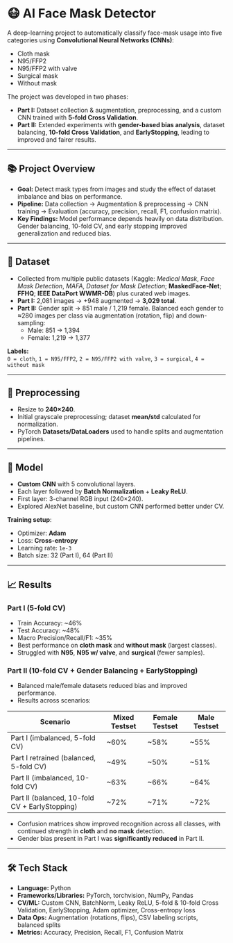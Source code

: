 # 😷 AI Face Mask Detector

A deep-learning project to automatically classify face-mask usage into five categories using **Convolutional Neural Networks (CNNs)**:

- Cloth mask  
- N95/FFP2  
- N95/FFP2 with valve  
- Surgical mask  
- Without mask  

The project was developed in two phases:
- **Part I:** Dataset collection & augmentation, preprocessing, and a custom CNN trained with **5-fold Cross Validation**.  
- **Part II:** Extended experiments with **gender-based bias analysis**, dataset balancing, **10-fold Cross Validation**, and **EarlyStopping**, leading to improved and fairer results.

---

## 📚 Project Overview
- **Goal:** Detect mask types from images and study the effect of dataset imbalance and bias on performance.  
- **Pipeline:** Data collection → Augmentation & preprocessing → CNN training → Evaluation (accuracy, precision, recall, F1, confusion matrix).  
- **Key Findings:** Model performance depends heavily on data distribution. Gender balancing, 10-fold CV, and early stopping improved generalization and reduced bias.

---

## 🧾 Dataset
- Collected from multiple public datasets (Kaggle: *Medical Mask*, *Face Mask Detection*, *MAFA*, *Dataset for Mask Detection*; **MaskedFace-Net**; **FFHQ**; **IEEE DataPort WWMR-DB**) plus curated web images.  
- **Part I:** 2,081 images → +948 augmented → **3,029 total**.  
- **Part II:** Gender split → 851 male / 1,219 female. Balanced each gender to ≈280 images per class via augmentation (rotation, flip) and down-sampling:  
  - Male: 851 → 1,394  
  - Female: 1,219 → 1,377  

**Labels:**  
`0 = cloth`, `1 = N95/FFP2`, `2 = N95/FFP2 with valve`, `3 = surgical`, `4 = without mask`

---

## 🧪 Preprocessing
- Resize to **240×240**.  
- Initial grayscale preprocessing; dataset **mean/std** calculated for normalization.  
- PyTorch **Datasets/DataLoaders** used to handle splits and augmentation pipelines.  

---

## 🧠 Model
- **Custom CNN** with 5 convolutional layers.  
- Each layer followed by **Batch Normalization** + **Leaky ReLU**.  
- First layer: 3-channel RGB input (240×240).  
- Explored AlexNet baseline, but custom CNN performed better under CV.  

**Training setup**:
- Optimizer: **Adam**  
- Loss: **Cross-entropy**  
- Learning rate: `1e-3`  
- Batch size: 32 (Part I), 64 (Part II)  

---

## 📈 Results

### Part I (5-fold CV)
- Train Accuracy: ~46%  
- Test Accuracy: ~48%  
- Macro Precision/Recall/F1: ~35%  
- Best performance on **cloth mask** and **without mask** (largest classes).  
- Struggled with **N95**, **N95 w/ valve**, and **surgical** (fewer samples).

### Part II (10-fold CV + Gender Balancing + EarlyStopping)
- Balanced male/female datasets reduced bias and improved performance.  
- Results across scenarios:

| Scenario | Mixed Testset | Female Testset | Male Testset |
|----------|---------------|----------------|--------------|
| Part I (imbalanced, 5-fold CV) | ~60% | ~58% | ~55% |
| Part I retrained (balanced, 5-fold CV) | ~49% | ~50% | ~51% |
| Part II (imbalanced, 10-fold CV) | ~63% | ~66% | ~64% |
| Part II (balanced, 10-fold CV + EarlyStopping) | ~72% | ~71% | ~72% |

- Confusion matrices show improved recognition across all classes, with continued strength in **cloth** and **no mask** detection.  
- Gender bias present in Part I was **significantly reduced** in Part II.

---

## 🛠️ Tech Stack
- **Language:** Python  
- **Frameworks/Libraries:** PyTorch, torchvision, NumPy, Pandas  
- **CV/ML:** Custom CNN, BatchNorm, Leaky ReLU, 5-fold & 10-fold Cross Validation, EarlyStopping, Adam optimizer, Cross-entropy loss  
- **Data Ops:** Augmentation (rotations, flips), CSV labeling scripts, balanced splits  
- **Metrics:** Accuracy, Precision, Recall, F1, Confusion Matrix  
